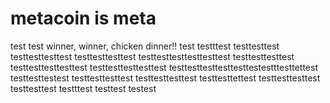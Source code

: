 # metacoin is meta

test
test
winner, winner, chicken dinner!!
test
testttest
testtesttest
testtesttesttest
testtesttesttest
testtesttesttesttesttest
testtesttesttest
testtesttesttesttest
testtesttesttesttest
testtesttesttesttesttestestttesttettest
testtesttestest
testtesttesttest
testtesttesttest
testtesttettest
testtesttesttest
testtesttest
testttest
testtest
testest
